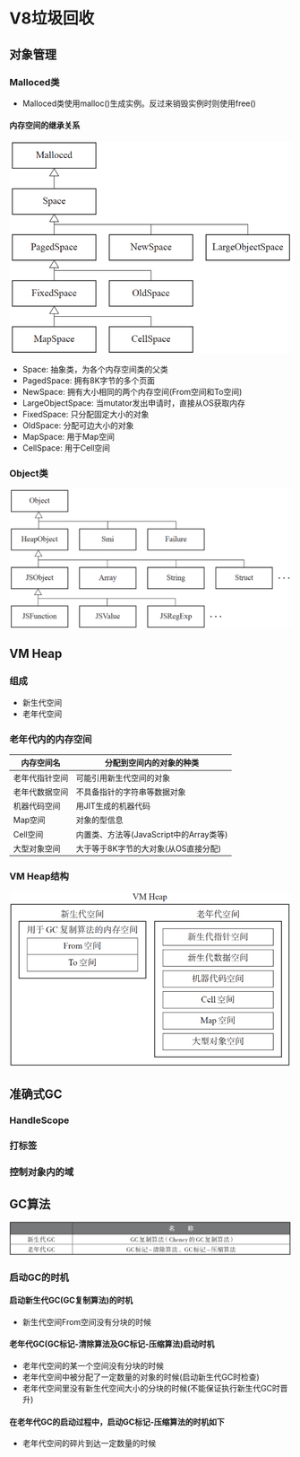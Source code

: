 # V8垃圾回收
## 对象管理
### Malloced类
- Malloced类使用malloc()生成实例。反过来销毁实例时则使用free()
#### 内存空间的继承关系
![avatar](./images/v8_gc_3.png)
- Space: 抽象类，为各个内存空间类的父类
- PagedSpace: 拥有8K字节的多个页面
- NewSpace: 拥有大小相同的两个内存空间(From空间和To空间)
- LargeObjectSpace: 当mutator发出申请时，直接从OS获取内存
- FixedSpace: 只分配固定大小的对象
- OldSpace: 分配可边大小的对象
- MapSpace: 用于Map空间
- CellSpace: 用于Cell空间
### Object类
![avatar](./images/v8_gc_1.png)

## VM Heap
### 组成
- 新生代空间
- 老年代空间

### 老年代内的内存空间

| 内存空间名 | 分配到空间内的对象的种类 |
| --- | --- |
| 老年代指针空间 | 可能引用新生代空间的对象 |
| 老年代数据空间 | 不具备指针的字符串等数据对象 |
| 机器代码空间 | 用JIT生成的机器代码 |
| Map空间 | 对象的型信息 |
| Cell空间 | 内置类、方法等(JavaScript中的Array类等) |
| 大型对象空间 |大于等于8K字节的大对象(从OS直接分配)  |

### VM Heap结构
![avatar](./images/v8_gc_2.png)

## 准确式GC
### HandleScope
### 打标签
### 控制对象内的域

## GC算法
![avatar](./images/v8_gc_4.png)
### 启动GC的时机
#### 启动新生代GC(GC复制算法)的时机
- 新生代空间From空间没有分块的时候
#### 老年代GC(GC标记-清除算法及GC标记-压缩算法)启动时机
- 老年代空间的某一个空间没有分块的时候
- 老年代空间中被分配了一定数量的对象的时候(启动新生代GC时检查)
- 老年代空间里没有新生代空间大小的分块的时候(不能保证执行新生代GC时晋升)
#### 在老年代GC的启动过程中，启动GC标记-压缩算法的时机如下
- 老年代空间的碎片到达一定数量的时候